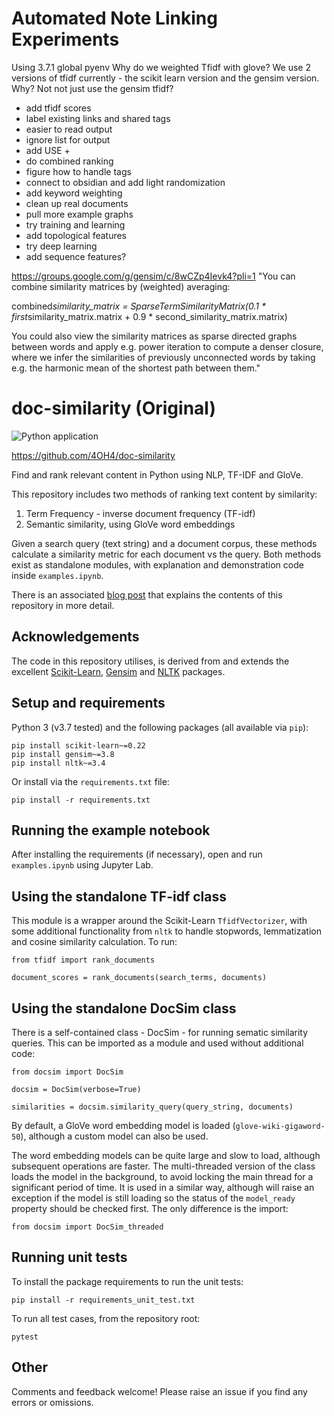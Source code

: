 # Automated Note Linking Experiments

Using 3.7.1 global pyenv
Why do we weighted Tfidf with glove?
We use 2 versions of tfidf currently - the scikit learn version and the gensim version. Why? Not not just use the gensim tfidf?

- add tfidf scores
- label existing links and shared tags
- easier to read output
- ignore list for output
- add USE +
- do combined ranking
- figure how to handle tags
- connect to obsidian and add light randomization
- add keyword weighting
- clean up real documents
- pull more example graphs
- try training and learning
- add topological features
- try deep learning
- add sequence features?

https://groups.google.com/g/gensim/c/8wCZp4Ievk4?pli=1
"You can combine similarity matrices by (weighted) averaging:

combined*similarity_matrix = SparseTermSimilarityMatrix(0.1 * first*similarity_matrix.matrix + 0.9 * second_similarity_matrix.matrix)

You could also view the similarity matrices as sparse directed graphs between words and apply e.g. power iteration to compute a denser closure, where we infer the similarities of previously unconnected words by taking e.g. the harmonic mean of the shortest path between them."

# doc-similarity (Original)

![Python application](https://github.com/4OH4/doc-similarity/workflows/Python%20application/badge.svg)

https://github.com/4OH4/doc-similarity

Find and rank relevant content in Python using NLP, TF-IDF and GloVe.

This repository includes two methods of ranking text content by similarity:

1.  Term Frequency - inverse document frequency (TF-idf)
2.  Semantic similarity, using GloVe word embeddings

Given a search query (text string) and a document corpus, these methods calculate a similarity metric for each document vs the query. Both methods exist as standalone modules, with explanation and demonstration code inside `examples.ipynb`.

There is an associated [blog post](https://towardsdatascience.com/how-to-rank-text-content-by-semantic-similarity-4d2419a84c32?source=friends_link&sk=a23730c6fad2744440eb8d4561088aa8) that explains the contents of this repository in more detail.

## Acknowledgements

The code in this repository utilises, is derived from and extends the excellent [Scikit-Learn](https://scikit-learn.org/), [Gensim](https://radimrehurek.com/gensim/) and [NLTK](https://www.nltk.org/) packages.

## Setup and requirements

Python 3 (v3.7 tested) and the following packages (all available via `pip`):

    pip install scikit-learn~=0.22
    pip install gensim~=3.8
    pip install nltk~=3.4

Or install via the `requirements.txt` file:

    pip install -r requirements.txt

## Running the example notebook

After installing the requirements (if necessary), open and run `examples.ipynb` using Jupyter Lab.

## Using the standalone TF-idf class

This module is a wrapper around the Scikit-Learn `TfidfVectorizer`, with some additional functionality from `nltk` to handle stopwords, lemmatization and cosine similarity calculation. To run:

    from tfidf import rank_documents

    document_scores = rank_documents(search_terms, documents)

## Using the standalone DocSim class

There is a self-contained class - DocSim - for running sematic similarity queries. This can be imported as a module and used without additional code:

    from docsim import DocSim

    docsim = DocSim(verbose=True)

    similarities = docsim.similarity_query(query_string, documents)

By default, a GloVe word embedding model is loaded (`glove-wiki-gigaword-50`), although a custom model can also be used.

The word embedding models can be quite large and slow to load, although subsequent operations are faster. The multi-threaded version of the class loads the model in the background, to avoid locking the main thread for a significant period of time. It is used in a similar way, although will raise an exception if the model is still loading so the status of the `model_ready` property should be checked first. The only difference is the import:

    from docsim import DocSim_threaded

## Running unit tests

To install the package requirements to run the unit tests:

    pip install -r requirements_unit_test.txt

To run all test cases, from the repository root:

    pytest

## Other

Comments and feedback welcome! Please raise an issue if you find any errors or omissions.
